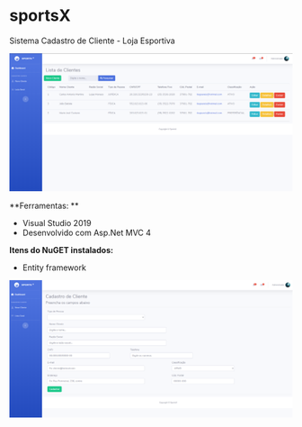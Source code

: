 # sportsX
Sistema Cadastro de Cliente - Loja Esportiva

<img src="/sportsX-1.png">

**Ferramentas: **
  - Visual Studio 2019  
  - Desenvolvido com Asp.Net MVC 4
  
**Itens do NuGET instalados:**
  - Entity framework
  
<img src="/sportsX-2.png">
